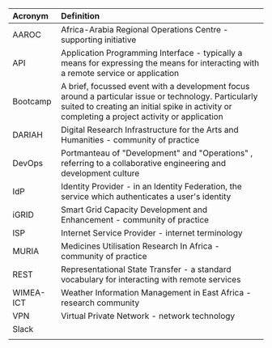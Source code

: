 | Acronym | Definition |
|:---------------|:----------------|
| AAROC | Africa-Arabia Regional Operations Centre - supporting initiative |
| API | Application Programming Interface - typically a means for expressing the means for interacting with a remote service or application |
| Bootcamp | A brief, focussed event with a development focus around a particular issue or technology. Particularly suited to creating an initial spike in activity or completing a project activity or application |
| DARIAH | Digital Research Infrastructure for the Arts and Humanities - community of practice |
| DevOps | Portmanteau of "Development" and "Operations" , referring to a collaborative engineering and development culture |
| IdP | Identity Provider - in an Identity Federation, the service which authenticates a user's identity |
| iGRID | Smart Grid Capacity Development and Enhancement - community of practice |
| ISP | Internet Service Provider - internet terminology |
| MURIA | Medicines Utilisation Research In Africa  - community of practice |
| REST | Representational State Transfer - a standard vocabulary for interacting with remote services |
| WIMEA-ICT | Weather Information Management in East Africa - research community |
| VPN | Virtual Private Network - network technology |
| Slack | |
| | |
